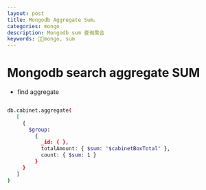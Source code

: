 ```yaml
---
layout: post
title: Mongodb Aggregate Sum。
categories: mongo
description: Mongodb sum 查询聚合
keywords: mongo, sum
---
```


# Mongodb search aggregate SUM

 * find aggregate

```bash

db.cabinet.aggregate(
   [
     {
       $group:
         {
           _id: { },
           totalAmount: { $sum: "$cabinetBoxTotal" },
           count: { $sum: 1 }
         }
     }
   ]
)

```
